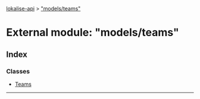 [lokalise-api](../README.md) > ["models/teams"](../modules/_models_teams_.md)

# External module: "models/teams"

## Index

### Classes

* [Teams](../classes/_models_teams_.teams.md)

---

